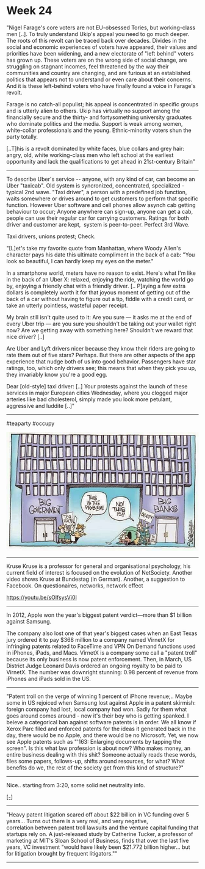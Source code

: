 # Week 24

"Nigel Farage's core voters are not EU-obsessed Tories, but
working-class men [..]. To truly understand Ukip's appeal you need to
go much deeper.  The roots of this revolt can be traced back over
decades. Divides in the social and economic experiences of voters have
appeared, their values and priorities have been widening, and a new
electorate of "left behind" voters has grown up. These voters are on
the wrong side of social change, are struggling on stagnant incomes,
feel threatened by the way their communities and country are changing,
and are furious at an established politics that appears not to
understand or even care about their concerns. And it is these
left-behind voters who have finally found a voice in Farage's revolt.

Farage is no catch-all populist; his appeal is concentrated in
 specific groups and is utterly alien to others. Ukip has virtually no
 support among the financially secure and the thirty- and
 fortysomething university graduates who dominate politics and the
 media. Support is weak among women, white-collar professionals and
 the young. Ethnic-minority voters shun the party totally.

[..T]his is a revolt dominated by white faces, blue collars and grey
hair: angry, old, white working-class men who left school at the
earliest opportunity and lack the qualifications to get ahead in
21st-century Britain"

---

To describe Uber's service -- anyone, with any kind of car, can become
an Uber "taxicab". Old system is syncronized, concentrated,
specialized - typical 2nd wave. "Taxi driver", a person with a
predefined job function, waits somewhere or drives around to get
customers to perform that specific function. However Uber software and
cell phones allow asynch cab getting behaviour to occur; Anyone
anywhere can sign-up, anyone can get a cab, people can use their
regular car for carrying customers. Ratings for both driver and
customer are kept,  system is peer-to-peer. Perfect 3rd Wave.

Taxi drivers, unions protest; Check.

"[L]et's take my favorite quote from Manhattan, where Woody Allen's
character pays his date this ultimate compliment in the back of a cab:
"You look so beautiful, I can hardly keep my eyes on the meter."

In a smartphone world, meters have no reason to exist. Here's what I'm
like in the back of an Uber X: relaxed, enjoying the ride, watching
the world go by, enjoying a friendly chat with a friendly
driver. [.. P]aying a few extra dollars is completely worth it for
that joyous moment of getting out of the back of a car without having
to figure out a tip, fiddle with a credit card, or take an utterly
pointless, wasteful paper receipt.

My brain still isn't quite used to it: Are you sure — it asks me at
the end of every Uber trip — are you sure you shouldn't be taking out
your wallet right now? Are we getting away with something here?
Shouldn't we reward that nice driver? [..]

Are Uber and Lyft drivers nicer because they know their riders are
going to rate them out of five stars? Perhaps. But there are other
aspects of the app experience that nudge both of us into good
behavior.  Passengers have star ratings, too, which only drivers see;
this means that when they pick you up, they invariably know you're a
good egg.

Dear [old-style] taxi driver: [..] Your protests against the launch of
these services in major European cities Wednesday, where you clogged
major arteries like bad cholesterol, simply made you look more
petulant, aggressive and luddite [..]"

---

#teaparty #occupy

![](BqMqE9xCEAAK6az.jpg)

---


Kruse Kruse is a professor for general and organisational psychology,
his current field of interest is focused on the evolution of
NetSociety. Another video shows Kruse at Bundestag (in
German). Another, a suggestion to Facebook. On questionaires,
networks, network effect

https://youtu.be/sOlfsysVi0I

---

In 2012, Apple won the year's biggest patent verdict—more than $1
billion against Samsung.

The company also lost one of that year's biggest cases when an East
Texas jury ordered it to pay $368 million to a company named VirnetX
for infringing patents related to FaceTime and VPN On Demand functions
used in iPhones, iPads, and Macs. VirnetX is a company some call a
"patent troll" because its only business is now patent
enforcement. Then, in March, US District Judge Leonard Davis ordered
an ongoing royalty to be paid to VirnetX. The number was downright
stunning: 0.98 percent of revenue from iPhones and iPads sold in the
US.

---

"Patent troll on the verge of winning 1 percent of iPhone
revenue;.. Maybe some in US rejoiced when Samsung lost against Apple
in a patent skirmish: foreign company had lost, local company had
won. Sadly for them what goes around comes around - now it's their boy
who is getting spanked. I beieve a categorical ban against software
patents is in order. We all know if Xerox Parc filed and enforced
patents for the ideas it generated back in the day, there would be no
Apple, and there would be no Microsoft. Yet, we now see Apple patents
such as "'163: Enlarging documents by tapping the screen". Is this
what law profession is about now? Who makes money, an entire business
dealing with this shit? Someone actually reads these words, files some
papers, follows-up, shifts around resources, for what? What benefits
do we, the rest of the society get from this kind of structure?"

---

Nice.. starting from 3:20, some solid net neutrality info.

[[-]](https://youtu.be/fpbOEoRrHyU)

---

"Heavy patent litigation scared off about $22 billion in VC funding
over 5 years... Turns out there is a very real, and very negative,
correlation between patent troll lawsuits and the venture capital
funding that startups rely on. A just-released study by Catherine
Tucker, a professor of marketing at MIT's Sloan School of Business,
finds that over the last five years, VC investment "would have likely
been $21.772 billion higher... but for litigation brought by frequent
litigators.""

---

